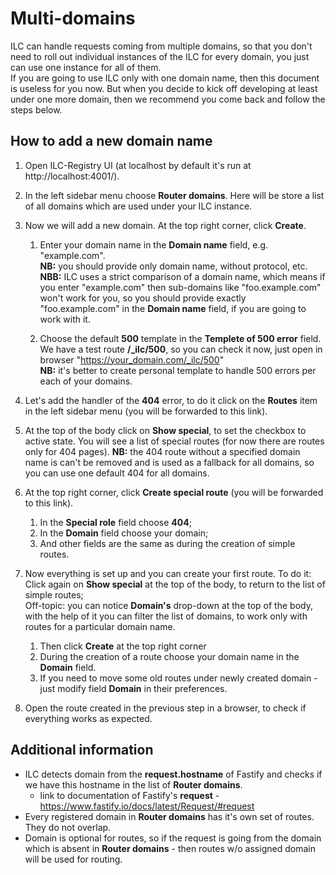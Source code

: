 # Multi-domains

ILC can handle requests coming from multiple domains, so that you don't need to roll out individual instances of the ILC for every domain, you just can use one instance for all of them.  
If you are going to use ILC only with one domain name, then this document is useless for you now. But when you decide to kick off developing at least under one more domain, then we recommend you come back and follow the steps below.

## How to add a new domain name

1. Open ILC-Registry UI (at localhost by default it's run at http://localhost:4001/).

1. In the left sidebar menu choose **Router domains**. Here will be store a list of all domains which are used under your ILC instance.

1. Now we will add a new domain. At the top right corner, click **Create**.

    1. Enter your domain name in the **Domain name** field, e.g. "example.com".  
    **NB:** you should provide only domain name, without protocol, etc.  
    **NBB:** ILC uses a strict comparison of a domain name, which means if you enter "example.com" then sub-domains like "foo.example.com" won't work for you, so you should provide exactly "foo.example.com" in the **Domain name** field, if you are going to work with it.

    1. Choose the default **500** template in the **Templete of 500 error** field. We have a test route **/_ilc/500**, so you can check it now, just open in browser "https://your_domain.com/_ilc/500"  
    **NB:** it's better to create personal template to handle 500 errors per each of your domains.

1. Let's add the handler of the **404** error, to do it click on the **Routes** item in the left sidebar menu (you will be forwarded to this link).

1. At the top of the body click on **Show special**, to set the checkbox to active state. You will see a list of special routes (for now there are routes only for 404 pages).
**NB:** the 404 route without a specified domain name is can't be removed and is used as a fallback for all domains, so you can use one default 404 for all domains.

1. At the top right corner, click **Create special route** (you will be forwarded to this link).
    1. In the **Special role** field choose **404**;
    1. In the **Domain** field choose your domain;
    1. And other fields are the same as during the creation of simple routes.

1. Now everything is set up and you can create your first route. To do it:
Click again on **Show special** at the top of the body, to return to the list of simple routes;  
Off-topic: you can notice **Domain's** drop-down at the top of the body, with the help of it you can filter the list of domains, to work only with routes for a particular domain name.
    1. Then click **Create** at the top right corner
    1. During the creation of a route choose your domain name in the **Domain** field.
    1. If you need to move some old routes under newly created domain - just modify field **Domain** in their preferences.

1. Open the route created in the previous step in a browser, to check if everything works as expected.

## Additional information

- ILC detects domain from the **request.hostname** of Fastify and checks if we have this hostname in the list of **Router domains**.
  - link to documentation of Fastify's **request** - https://www.fastify.io/docs/latest/Request/#request
- Every registered domain in **Router domains** has it's own set of routes. They do not overlap.
- Domain is optional for routes, so if the request is going from the domain which is absent in **Router domains** - then routes w/o assigned domain will be used for routing.
